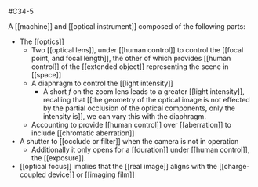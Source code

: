 #C34-5 

A [[machine]] and [[optical instrument]] composed of the following parts:

- The [[optics]]
	- Two [[optical lens]], under [[human control]] to control the [[focal point, and focal length]], the other of which provides [[human control]] of the [[extended object]] representing the scene in [[space]]
	- A diaphragm to control the [[light intensity]]
		- A short $f$ on the zoom lens leads to a greater [[light intensity]], recalling that [[the geometry of the optical image is not effected by the partial occlusion of the optical components, only the intensity is]], we can vary this with the diaphragm.
	- Accounting to provide [[human control]] over [[aberration]] to include [[chromatic aberration]]
- A shutter to [[occlude or filter]] when the camera is not in operation
	- Additionally it only opens for a [[duration]] under [[human control]], the [[exposure]].
- [[optical focus]] implies that the [[real image]] aligns with the [[charge-coupled device]] or [[imaging film]]